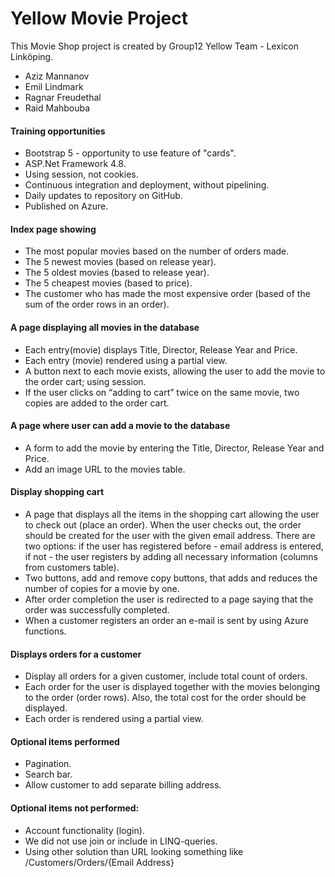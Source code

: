 # Yellow Movie Project

This Movie Shop project is created by Group12 Yellow Team - Lexicon Linköping.
<ul>
<li>Aziz Mannanov</li>
<li>Emil Lindmark</li>
<li>Ragnar Freudethal</li>
<li>Raid Mahbouba</li>
</ul>

<h4>Training opportunities</h4>
<ul>
<li>Bootstrap 5 - opportunity to use feature of "cards".</li>
<li>ASP.Net Framework 4.8.</li>
<li>Using session, not cookies.</li>
<li>Continuous integration and deployment, without pipelining.</li>
<li>Daily updates to repository on GitHub.</li>
<li>Published on Azure.</li>
</ul>

<h4>Index page showing </h4>
<ul>
<li>The most popular movies based on the number of orders made.</li>
<li>The 5 newest movies (based on release year).</li>
<li>The 5 oldest movies (based to release year).</li>
<li>The 5 cheapest movies (based to price).</li>
<li>The customer who has made the most expensive order (based of the sum of the order rows in an order).</li>
</ul>

<h4>A page displaying all movies in the database </h4>
<ul>
<li>Each entry(movie) displays Title, Director, Release Year and Price.</li>
<li>Each entry (movie) rendered using a partial view.</li>
<li>A button next to each movie exists, allowing the user to add the movie to the order cart; using session.</li>
<li>If the user clicks on “adding to cart” twice on the same movie, two copies are added to the order cart.</li>
</ul>

<h4>A page where user can add a movie to the database </h4>
<ul>
<li>A form to add the movie by entering the Title, Director, Release Year and Price.</li>
<li>Add an image URL to the movies table.</li>
</ul>

<h4>Display shopping cart </h4>
<ul>
<li>A page that displays all the items in the shopping cart allowing the user to check out (place an order). When the user checks out, the order should be created for the user with the given email address. There are two options: if the user has registered before - email address is entered, if not - the user registers by adding all necessary information (columns from customers table).</li>
<li>Two buttons, add and remove copy buttons, that adds and reduces the number of copies for a movie by one.</li>
<li>After order completion the user is redirected to a page saying that the order was successfully completed.</li>
<li>When a customer registers an order an e-mail is sent by using Azure functions.</li>
</ul>

<h4>Displays orders for a customer </h4>
<ul>
<li>Display all orders for a given customer, include total count of orders.</li>
<li>Each order for the user is displayed together with the movies belonging to the order (order rows). Also, the total cost for the order should be displayed.</li>
<li>Each order is rendered using a partial view.</li>
</ul>

<h4>Optional items performed </h4>
<ul>
<li>Pagination.</li>
<li>Search bar.</li>
<li>Allow customer to add separate billing address.</li>
</ul>

<h4>Optional items not performed:</h4>
<ul>
<li>Account functionality (login).</li>
<li>We did not use join or include in LINQ-queries.</li>
<li>Using other solution than URL looking something like /Customers/Orders/{Email Address}</li>
</ul>
